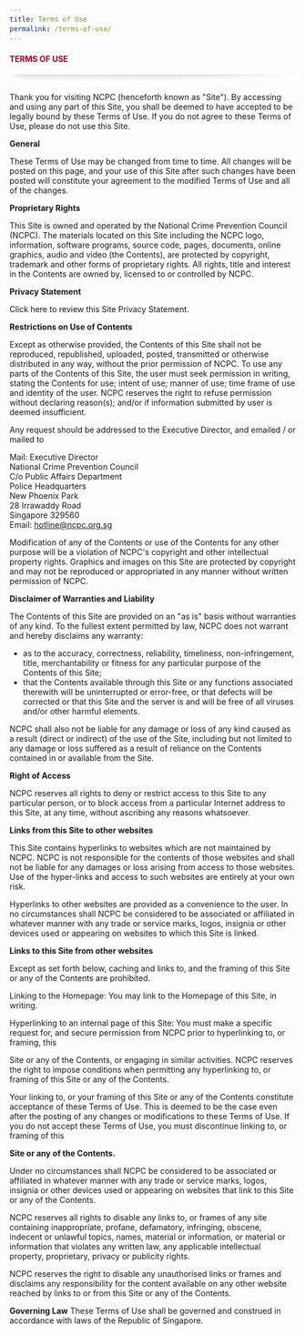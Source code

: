 ```yaml
---
title: Terms of Use
permalink: /terms-of-use/
---
```

#### <font style="color:#a20427;">TERMS OF USE</font>

![](/images/About/header-border.png)

Thank you for visiting NCPC (henceforth known as "Site"). By accessing and using any part of this Site, you shall be deemed to have accepted to be legally bound by these Terms of Use. If you do not agree to these Terms of Use, please do not use this Site.

**General**

These Terms of Use may be changed from time to time. All changes will be posted on this page, and your use of this Site after such changes have been posted will constitute your agreement to the modified Terms of Use and all of the changes.

**Proprietary Rights**

This Site is owned and operated by the National Crime Prevention Council (NCPC).
The materials located on this Site including the NCPC logo, information, software programs, source code, pages, documents, online graphics, audio and video (the Contents), are protected by copyright, trademark and other forms of proprietary rights. All rights, title and interest in the Contents are owned by, licensed to or controlled by NCPC.

**Privacy Statement**

Click here to review this Site Privacy Statement.

**Restrictions on Use of Contents**

Except as otherwise provided, the Contents of this Site shall not be reproduced, republished, uploaded, posted, transmitted or otherwise distributed in any way, without the prior permission of NCPC. To use any parts of the Contents of this Site, the user must seek permission in writing, stating the Contents for use; intent of use; manner of use; time frame of use and identity of the user. NCPC reserves the right to refuse permission without declaring reason(s); and/or if information submitted by user is deemed insufficient.

Any request should be addressed to the Executive Director, and emailed / or mailed to

Mail: Executive Director<br>
National Crime Prevention Council<br>
C/o Public Affairs Department<br>
Police Headquarters<br>
New Phoenix Park<br>
28 Irrawaddy Road<br>
Singapore 329560<br>
Email: hotline@ncpc.org.sg

Modification of any of the Contents or use of the Contents for any other purpose will be a violation of NCPC's copyright and other intellectual property rights. Graphics and images on this Site are protected by copyright and may not be reproduced or appropriated in any manner without written permission of NCPC.

**Disclaimer of Warranties and Liability**

The Contents of this Site are provided on an "as is" basis without warranties of any kind. To the fullest extent permitted by law, NCPC does not warrant and hereby disclaims any warranty:

* as to the accuracy, correctness, reliability, timeliness, non-infringement, title, merchantability or fitness for any particular purpose of the Contents of this Site;
* that the Contents available through this Site or any functions associated therewith will be uninterrupted or error-free, or that defects will be corrected or that this Site and the server is and will be free of all viruses and/or other harmful elements.

NCPC shall also not be liable for any damage or loss of any kind caused as a result (direct or indirect) of the use of the Site, including but not limited to any damage or loss suffered as a result of reliance on the Contents contained in or available from the Site.

**Right of Access**

NCPC reserves all rights to deny or restrict access to this Site to any particular person, or to block access from a particular Internet address to this Site, at any time, without ascribing any reasons whatsoever.

**Links from this Site to other websites**

This Site contains hyperlinks to websites which are not maintained by NCPC. NCPC is not responsible for the contents of those websites and shall not be liable for any damages or loss arising from access to those websites. Use of the hyper-links and access to such websites are entirely at your own risk.

Hyperlinks to other websites are provided as a convenience to the user. In no circumstances shall NCPC be considered to be associated or affiliated in whatever manner with any trade or service marks, logos, insignia or other devices used or appearing on websites to which this Site is linked.

**Links to this Site from other websites**

Except as set forth below, caching and links to, and the framing of this Site or any of the Contents are prohibited.

Linking to the Homepage: You may link to the Homepage of this Site, in writing.

Hyperlinking to an internal page of this Site: You must make a specific request for, and secure permission from NCPC prior to hyperlinking to, or framing, this

Site or any of the Contents, or engaging in similar activities. NCPC reserves the right to impose conditions when permitting any hyperlinking to, or framing of this Site or any of the Contents.

Your linking to, or your framing of this Site or any of the Contents constitute acceptance of these Terms of Use. This is deemed to be the case even after the posting of any changes or modifications to these Terms of Use. If you do not accept these Terms of Use, you must discontinue linking to, or framing of this 

**Site or any of the Contents.**

Under no circumstances shall NCPC be considered to be associated or affiliated in whatever manner with any trade or service marks, logos, insignia or other devices used or appearing on websites that link to this Site or any of the Contents.

NCPC reserves all rights to disable any links to, or frames of any site containing inappropriate, profane, defamatory, infringing, obscene, indecent or unlawful topics, names, material or information, or material or information that violates any written law, any applicable intellectual property, proprietary, privacy or publicity rights.

NCPC reserves the right to disable any unauthorised links or frames and disclaims any responsibility for the content available on any other website reached by links to or from this Site or any of the Contents.

**Governing Law**
These Terms of Use shall be governed and construed in accordance with laws of the Republic of Singapore.